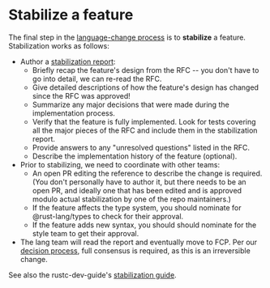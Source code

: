 # Stabilize a feature

The final step in the [language-change process](./propose.md) is to **stabilize** a feature. Stabilization works as follows:

* Author a [stabilization report][sg]:
    * Briefly recap the feature's design from the RFC -- you don't have to go into detail, we can re-read the RFC.
    * Give detailed descriptions of how the feature's design has changed since the RFC was approved!
    * Summarize any major decisions that were made during the implementation process.
    * Verify that the feature is fully implemented. Look for tests covering all the major pieces of the RFC and include them in the stabilization report.
    * Provide answers to any "unresolved questions" listed in the RFC.
    * Describe the implementation history of the feature (optional).
* Prior to stabilizing, we need to coordinate with other teams:
    * An open PR editing the reference to describe the change is required. (You don't personally have to author it, but there needs to be an open PR, and ideally one that has been edited and is approved modulo actual stabilization by one of the repo maintainers.)
    * If the feature affects the type system, you should nominate for @rust-lang/types to check for their approval.
    * If the feature adds new syntax, you should should nominate for the style team to get their approval.
* The lang team will read the report and eventually move to FCP. Per our [decision process](../decision_process.md), full consensus is required, as this is an irreversible change.
    
See also the rustc-dev-guide's [stabilization guide][sg].

[sg]: https://rustc-dev-guide.rust-lang.org/stabilization_guide.html